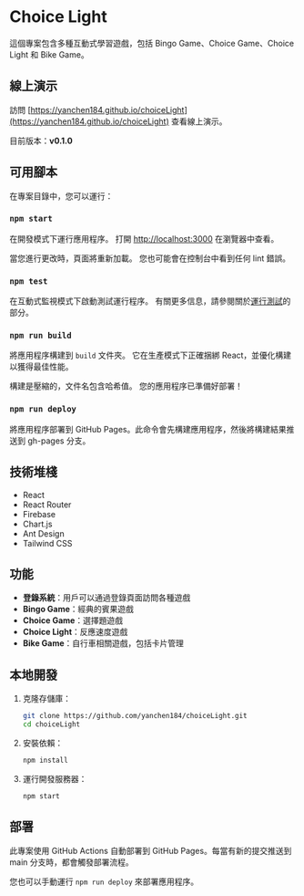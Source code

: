 # Choice Light

這個專案包含多種互動式學習遊戲，包括 Bingo Game、Choice Game、Choice Light 和 Bike Game。

## 線上演示

訪問 [https://yanchen184.github.io/choiceLight](https://yanchen184.github.io/choiceLight) 查看線上演示。

目前版本：**v0.1.0**

## 可用腳本

在專案目錄中，您可以運行：

### `npm start`

在開發模式下運行應用程序。
打開 [http://localhost:3000](http://localhost:3000) 在瀏覽器中查看。

當您進行更改時，頁面將重新加載。
您也可能會在控制台中看到任何 lint 錯誤。

### `npm test`

在互動式監視模式下啟動測試運行程序。
有關更多信息，請參閱關於[運行測試](https://facebook.github.io/create-react-app/docs/running-tests)的部分。

### `npm run build`

將應用程序構建到 `build` 文件夾。
它在生產模式下正確捆綁 React，並優化構建以獲得最佳性能。

構建是壓縮的，文件名包含哈希值。
您的應用程序已準備好部署！

### `npm run deploy`

將應用程序部署到 GitHub Pages。此命令會先構建應用程序，然後將構建結果推送到 gh-pages 分支。

## 技術堆棧

- React
- React Router
- Firebase
- Chart.js
- Ant Design
- Tailwind CSS

## 功能

- **登錄系統**：用戶可以通過登錄頁面訪問各種遊戲
- **Bingo Game**：經典的賓果遊戲
- **Choice Game**：選擇題遊戲
- **Choice Light**：反應速度遊戲
- **Bike Game**：自行車相關遊戲，包括卡片管理

## 本地開發

1. 克隆存儲庫：
   ```bash
   git clone https://github.com/yanchen184/choiceLight.git
   cd choiceLight
   ```

2. 安裝依賴：
   ```bash
   npm install
   ```

3. 運行開發服務器：
   ```bash
   npm start
   ```

## 部署

此專案使用 GitHub Actions 自動部署到 GitHub Pages。每當有新的提交推送到 main 分支時，都會觸發部署流程。

您也可以手動運行 `npm run deploy` 來部署應用程序。
